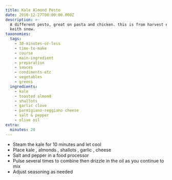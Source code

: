 ```yaml
---
title: Kale Almond Pesto
date: 2010-12-27T00:00:00.000Z
description: >-
  A different pesto, great on pasta and chicken. this is from harvest eating by
  keith snow.
taxonomies:
  tags:
    - 30-minutes-or-less
    - time-to-make
    - course
    - main-ingredient
    - preparation
    - sauces
    - condiments-etc
    - vegetables
    - greens
  ingredients:
    - kale
    - toasted almond
    - shallots
    - garlic clove
    - parmigiano-reggiano cheese
    - salt & pepper
    - olive oil
extra:
  minutes: 20
---
```

 - Steam the kale for 10 minutes and let cool
 - Place kale , almonds , shallots , garlic , cheese
 - Salt and pepper in a food processor
 - Pulse several times to combine then drizzle in the oil as you continue to mix
 - Adjust seasoning as needed
